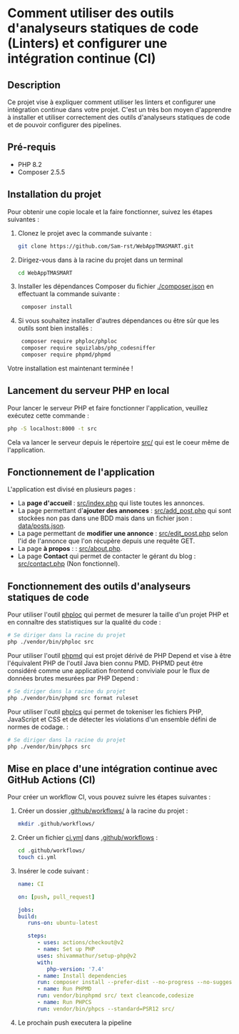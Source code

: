 # Comment utiliser des outils d'analyseurs statiques de code (Linters) et configurer une intégration continue (CI)

## Description

Ce projet vise à expliquer comment utiliser les linters et configurer une intégration continue dans votre projet. C'est un très bon moyen d'apprendre à installer et utiliser correctement des outils d'analyseurs statiques de code et de pouvoir configurer des pipelines.

## Pré-requis

- PHP 8.2
- Composer 2.5.5

## Installation du projet

Pour obtenir une copie locale et la faire fonctionner, suivez les étapes suivantes :

1. Clonez le projet avec la commande suivante :
   ```bash
   git clone https://github.com/Sam-rst/WebAppTMASMART.git
   ```

2. Dirigez-vous dans à la racine du projet dans un terminal
   ```bash
   cd WebAppTMASMART
   ```

3. Installer les dépendances Composer du fichier [./composer.json](./composer.json) en effectuant la commande suivante :
   ```bash
    composer install
   ```

4. Si vous souhaitez installer d'autres dépendances ou être sûr que les outils sont bien installés :
   ```bash
    composer require phploc/phploc
    composer require squizlabs/php_codesniffer
    composer require phpmd/phpmd
   ```

Votre installation est maintenant terminée !

## Lancement du serveur PHP en local

Pour lancer le serveur PHP et faire fonctionner l'application, veuillez exécutez cette commande :
   ```bash
   php -S localhost:8000 -t src
   ```

Cela va lancer le serveur depuis le répertoire [src/](src/) qui est le coeur même de l'application.

## Fonctionnement de l'application

L'application est divisé en plusieurs pages :
- La __page d'accueil__ : [src/index.php](src/index.php) qui liste toutes les annonces.
- La page permettant d'__ajouter des annonces__ : [src/add_post.php](src/add_post.php) qui sont stockées non pas dans une BDD mais dans un fichier json : [data/posts.json](data/posts.json).
- La page permettant de __modifier une annonce__ : [src/edit_post.php](src/edit_post.php) selon l'id de l'annonce que l'on récupère depuis une requête GET.
- La page __à propos__ : : [src/about.php](src/about.php).
- La page __Contact__ qui permet de contacter le gérant du blog : [src/contact.php](src/contact.php) (Non fonctionnel).

## Fonctionnement des outils d'analyseurs statiques de code

Pour utiliser l'outil [phploc](https://github.com/sebastianbergmann/phploc) qui permet de mesurer la taille d'un projet PHP et en connaître des statistiques sur la qualité du code :
```bash
# Se diriger dans la racine du projet
php ./vendor/bin/phploc src
```

Pour utiliser l'outil [phpmd](https://github.com/phpmd/phpmd) qui est projet dérivé de PHP Depend et vise à être l'équivalent PHP de l'outil Java bien connu PMD. PHPMD peut être considéré comme une application frontend conviviale pour le flux de données brutes mesurées par PHP Depend :
```bash
# Se diriger dans la racine du projet
php ./vendor/bin/phpmd src format ruleset
```

Pour utiliser l'outil [phplcs](https://github.com/sebastianbergmann/phploc) qui permet de tokeniser les fichiers PHP, JavaScript et CSS et de détecter les violations d'un ensemble défini de normes de codage. :
```bash
# Se diriger dans la racine du projet
php ./vendor/bin/phpcs src
```

## Mise en place d'une intégration continue avec GitHub Actions (CI)

Pour créer un workflow CI, vous pouvez suivre les étapes suivantes :
1. Créer un dossier [.github/workflows/](.github/workflows/) à la racine du projet :
   ```bash
   mkdir .github/workflows/
   ```
2. Créer un fichier [ci.yml](.github/workflows/ci.yml) dans [.github/workflows](.github/workflows) :
   ```bash
   cd .github/workflows/
   touch ci.yml
   ```
3. Insérer le code suivant : 
   ```yml
   name: CI

   on: [push, pull_request]

   jobs:
   build:
      runs-on: ubuntu-latest
   
      steps:
         - uses: actions/checkout@v2
         - name: Set up PHP
         uses: shivammathur/setup-php@v2
         with:
            php-version: '7.4'
         - name: Install dependencies
         run: composer install --prefer-dist --no-progress --no-suggest
         - name: Run PHPMD
         run: vendor/binphpmd src/ text cleancode,codesize
         - name: Run PHPCS
         run: vendor/bin/phpcs --standard=PSR12 src/
   ```

4. Le prochain push executera la pipeline